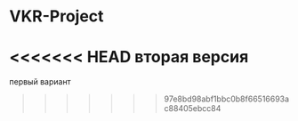# VKR-Project
<<<<<<< HEAD
вторая версия
=======
первый вариант
>>>>>>> 97e8bd98abf1bbc0b8f66516693ac88405ebcc84
